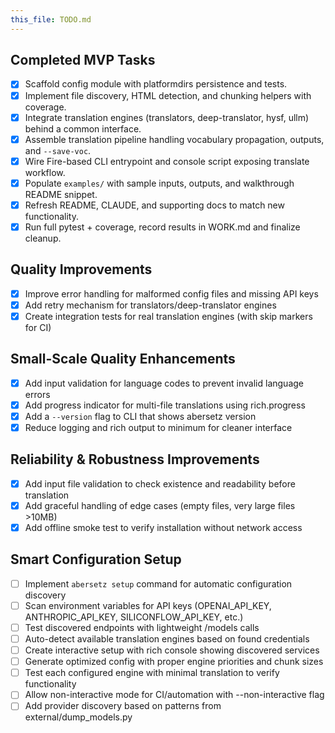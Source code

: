 ```yaml
---
this_file: TODO.md
---
```

## Completed MVP Tasks
- [x] Scaffold config module with platformdirs persistence and tests.
- [x] Implement file discovery, HTML detection, and chunking helpers with coverage.
- [x] Integrate translation engines (translators, deep-translator, hysf, ullm) behind a common interface.
- [x] Assemble translation pipeline handling vocabulary propagation, outputs, and ``--save-voc``.
- [x] Wire Fire-based CLI entrypoint and console script exposing translate workflow.
- [x] Populate ``examples/`` with sample inputs, outputs, and walkthrough README snippet.
- [x] Refresh README, CLAUDE, and supporting docs to match new functionality.
- [x] Run full pytest + coverage, record results in WORK.md and finalize cleanup.

## Quality Improvements
- [x] Improve error handling for malformed config files and missing API keys
- [x] Add retry mechanism for translators/deep-translator engines
- [x] Create integration tests for real translation engines (with skip markers for CI)

## Small-Scale Quality Enhancements
- [x] Add input validation for language codes to prevent invalid language errors
- [x] Add progress indicator for multi-file translations using rich.progress
- [x] Add a `--version` flag to CLI that shows abersetz version
- [x] Reduce logging and rich output to minimum for cleaner interface

## Reliability & Robustness Improvements
- [x] Add input file validation to check existence and readability before translation
- [x] Add graceful handling of edge cases (empty files, very large files >10MB)
- [x] Add offline smoke test to verify installation without network access

## Smart Configuration Setup
- [ ] Implement `abersetz setup` command for automatic configuration discovery
- [ ] Scan environment variables for API keys (OPENAI_API_KEY, ANTHROPIC_API_KEY, SILICONFLOW_API_KEY, etc.)
- [ ] Test discovered endpoints with lightweight /models calls
- [ ] Auto-detect available translation engines based on found credentials
- [ ] Create interactive setup with rich console showing discovered services
- [ ] Generate optimized config with proper engine priorities and chunk sizes
- [ ] Test each configured engine with minimal translation to verify functionality
- [ ] Allow non-interactive mode for CI/automation with --non-interactive flag
- [ ] Add provider discovery based on patterns from external/dump_models.py
